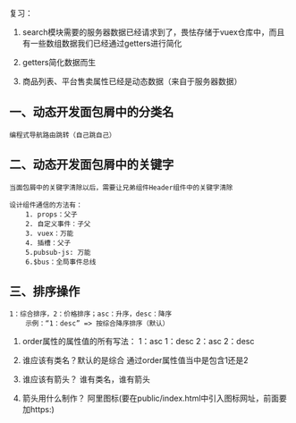 复习：

1. search模块需要的服务器数据已经请求到了，畏怯存储于vuex仓库中，而且有一些数组数据我们已经通过getters进行简化

2. getters简化数据而生

3. 商品列表、平台售卖属性已经是动态数据（来自于服务器数据）

## 一、动态开发面包屑中的分类名

    编程式导航路由跳转（自己跳自己）

## 二、动态开发面包屑中的关键字

    当面包屑中的关键字清除以后，需要让兄弟组件Header组件中的关键字清除

    设计组件通信的方法有：
        1. props：父子
        2. 自定义事件：子父
        3. vuex：万能
        4. 插槽：父子
        5.pubsub-js: 万能
        6.$bus：全局事件总线

## 三、排序操作

    1：综合排序，2：价格排序；asc：升序，desc：降序
        示例：“1：desc” => 按综合降序排序（默认）

1. order属性的属性值的所有写法：
    1：asc
    1：desc
    2：asc
    2：desc

2. 谁应该有类名？默认的是综合
    通过order属性值当中是包含1还是2

3. 谁应该有箭头？
    谁有类名，谁有箭头

4. 箭头用什么制作？
    阿里图标(要在public/index.html中引入图标网址，前面要加https:)